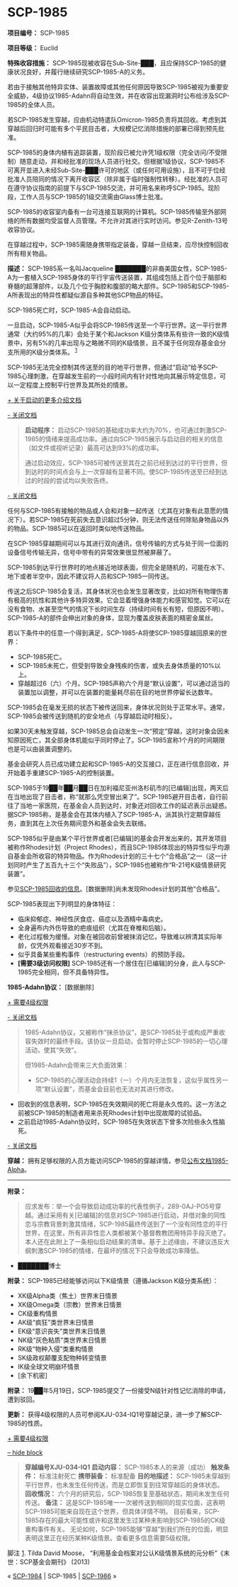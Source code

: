 # SCP-1985
                        


**项目编号：** SCP-1985

**项目等级：** Euclid

**特殊收容措施：** SCP-1985现被收容在Sub-Site-███，且应保持SCP-1985的健康状况良好，并履行继续研究SCP-1985-A的义务。

若由于接触其他特异实体、装置故障或其他任何原因导致SCP-1985被视为重要安全威胁，4级协议1985-Adahn将自动生效，并在收容出现漏洞时公布给涉及SCP-1985的全体人员。

若SCP-1985发生穿越，应由机动特遣队Omicron-1985负责将其回收。考虑到其穿越后回归时可能有多个平民目击者，大规模记忆消除措施的部署已得到预先批准。

SCP-1985的身体内植有追踪装置，现阶段已被允许凭1级权限（完全访问/不受限制）随意走动，并和经批准的现场人员进行社交。但根据1级协议，SCP-1985不可离开並进入未经Sub-Site-███许可的地区（或任何可用设施），且不可于位经批准人员陪同的情况下离开收容区（除非属于临时强制性转移）。经批准的人员可在遵守协议指南的前提下与SCP-1985交流，并可用名来称呼SCP-1985。现阶段，工作人员与SCP-1985的1级交流需由Glass博士批准。

SCP-1985的收容室内备有一台可连接互联网的计算机。SCP-1985传输至外部网络的所有数据均受监督人员管理。不允许对其进行实时访问。参见R-Zenith-13号收容协议。

在穿越过程中，SCP-1985需随身携带指定装备，穿越一旦结束，应尽快控制回收所有相关物品。

**描述：** SCP-1985系一名叫Jacqueline ███████的非裔美国女性，SCP-1985-A为一套植入SCP-1985身体的平行宇宙传送装置，其组成包括上百个位于脑部和脊髓的超薄部件，以及几个位于胸腔和腹部的略大部件。SCP-1985和SCP-1985-A所表现出的特异性都疑似源自多种其他SCP物品的特征。

SCP-1985死亡时，SCP-1985-A会自动启动。

一旦启动，SCP-1985-A似乎会将SCP-1985传送至一个平行世界。这一平行世界通常（大约95%的几率）会处于某个和Jackson K级分类体系有些许一致的K级情景中，另有5%的几率出现与之略微不同的K级情景，且不属于任何现存基金会分支所用的K级分类体系。<sup class='footnoteref'>
 <a shape='rect' class='footnoteref' id='footnoteref-1' href='javascript:;' onclick='WIKIDOT.page.utils.scrollToReference(&apos;footnote-1&apos;)'>1</a>
</sup>

SCP-1985无法完全控制其传送至的目的地平行世界，但通过“启动”给予SCP-1985心理刺激，在穿越发生前的一小段时间内有针对性地向其展示特定信息，可以一定程度上控制平行世界及其所处的情景。


<a shape='rect' class='collapsible-block-link' href='javascript:;'>+&#160;&#20851;&#20110;&#21551;&#21160;&#30340;&#26356;&#22810;&#20171;&#32461;&#25991;&#26723;</a>

<a shape='rect' class='collapsible-block-link' href='javascript:;'>-&#160;&#20851;&#38381;&#25991;&#26723;</a>


> **启动程序：** 
启动SCP-1985的基础成功率大约为70%，也可通过刺激SCP-1985的情绪来提高成功率。通过向SCP-1985展示与启动目的相关的信息（如文件或视听记录）最高可达到93%的成功率。
> 
> 通过启动效应，SCP-1985可被传送至其在之前已经到达过的平行世界，但到达时的时间点会与上一次穿越有显著不同。使SCP-1985传送至已经到达过的时段的尝试均以失败告终。
> 


<a shape='rect' class='collapsible-block-link' href='javascript:;'>-&#160;&#20851;&#38381;&#25991;&#26723;</a>


任何与SCP-1985有接触的物品或人会和对象一起传送（尤其在对象有此意愿的情况下）。若SCP-1985在死前失去意识超过5分钟，则无法传送任何除贴身物品以外的物品。SCP-1985可以在返回时类似地传送物品。

在SCP-1985穿越期间可以与其进行双向通讯，信号传输的方式与处于同一位面的设备信号传输无异，信号中带有的异常效果很显然被屏蔽了。

SCP-1985到达平行世界时的地点接近地球表面，但完全是随机的，可能在水下、地下或者半空中，因此不建议将人员和SCP-1985一同传送。

传送之后SCP-1985会复活，其身体状况也会发生显著改变，比如对所有物理伤害有极高的抗性和其他许多特异效果。它会显着增强身体能力和感官知觉。它可以在没有食物、水甚至空气的情况下长时间生存（持续时间有长有短，但原因不明）。SCP-1985-A的部件会伸出对象的身体，显现为覆盖皮肤表面的精密金属丝。

若以下条件中的任意一个得到满足，SCP-1985-A将使SCP-1985穿越回原来的世界：

- SCP-1985死亡。
- SCP-1985未死亡，但受到导致全身残疾的伤害，或失去身体质量的10%以上。
- 穿越超过6（六）个月。SCP-1985声称六个月是“默认设置”，可以通过适当的装置加以调整，并可以在装置的能量耗尽前在目的地世界停留长达数年。

SCP-1985会在毫发无损的状态下被传送回来，身体状况则处于正常水平。通常，SCP-1985会被传送到随机的安全地点（与穿越启动时相反）。

如果30天未触发穿越，SCP-1985总会自动发生一次“预定”穿越，这时对象会因未知原因死亡，其全部身体机能似乎同时停止了。SCP-1985宣称1个月的时间期限也是可以由装置调整的。

基金会研究人员已成功建立起和SCP-1985-A的交互接口，正在进行信息回收，并开始着手重建SCP-1985-A的控制装置。

SCP-1985于19██年██月██日在加利福尼亚州洛杉矶市的[已编辑]出现，两天后在当地出现了目击者，称“就那么凭空冒出来了”。SCP-1985避开目击者，自行前往了当地一家医院，在基金会人员到达时，对象还对回收工作的延迟表示出疑惑。据SCP-1985称，是基金会在其体内植入了SCP-1985-A，派其执行定期穿越任务，直到其在上次任务期间意外和基金会失去联络。

SCP-1985似乎是由某个平行世界或者[已编辑]的基金会开发出来的，其开发项目被称作Rhodes计划（Project Rhodes），而且SCP-1985体现出的特异性似乎均源自基金会所收容的特异物品。作为Rhodes计划的三十七个“合格品”之一（这一计划同时产生了五百九十三个“失败品”），SCP-1985也被称作“R-21号K级情景研究装置”。

参见[SCP-1985回收的信息](/scp-1985-recovered-information)。[数据删除]尚未发现Rhodes计划的其他“合格品”。

SCP-1985表现出下列明显的身体特征：

- 临床抑郁症、神经性厌食症、癌症以及酒精中毒病史。
- 全身遍布内外伤导致的疤痕组织（尤其在脊椎和后脑）。
- 老化过程极为缓慢。对象在被回收前曾被抹消记忆，导致难以辨清其实际年龄，仅凭外观看接近30岁不到。
- 似乎具备某些重构事件（restructuring events）的预防手段。
- **[需要3级访问权限]** SCP-1985还有一个居住在[已编辑]的分身，此人与SCP-1985完全相同，但不具备特异性。

**1985-Adahn协议：** [数据删除]


<a shape='rect' class='collapsible-block-link' href='javascript:;'>+&#160;&#38656;&#35201;4&#32423;&#26435;&#38480;</a>

<a shape='rect' class='collapsible-block-link' href='javascript:;'>-&#160;&#20851;&#38381;&#25991;&#26723;</a>


> 1985-Adahn协议，又被称作“抹杀协议”，是SCP-1985处于或构成严重收容失效时的最终手段。该协议一旦启动，会暂时停止SCP-1985的一切心理活动，使其“失效”。
> 
> 但1985-Adahn会带来三大负面效果：
> 
> - SCP-1985的心理活动会持续1（一）个月内无法恢复，这似乎属性另一项“默认设置”，而基金会目前也无法对其进行修改。
- 回收到的信息表明，SCP-1985在失效期间的死亡将是永久性的。这一方法之前被SCP-1985的制造者用来杀死Rhodes计划中出现故障的试验品。
- 之前启动1985-Adahn协议时，SCP-1985在失效状态下曾多次险些永久性脑死。
> 


<a shape='rect' class='collapsible-block-link' href='javascript:;'>-&#160;&#20851;&#38381;&#25991;&#26723;</a>



**穿越：** 拥有足够权限的人员方能访问SCP-1985的穿越详情，参见[公布文档1985-Alpha](/disseminated-documentation-1985-alpha)。

---

**附录：** 


> 应求发布：举一个会导致启动成功率的代表性例子，289-0AJ-PO5号穿越。通过采用有关[已编辑]的信息对SCP-1985进行启动，并借对象的同性恋与宗教背景刺激其情绪，SCP-1985最终传送到了一个没有同性恋的平行世界，在这里，所有非异性恋人类都被某个基督教教团用特异手段灭绝了。本人还在此附上了一条相似启动结果的清单。基于上述缘由，不建议违反大纲刺激SCP-1985的情绪，在最坏的情况下只会导致成功率降低。
- ███████博士
> 

**附录：** SCP-1985已经能够访问以下K级情景（遵循Jackson K级分类系统）：

- XK级Alpha类（焦土）世界末日情景
- XK级Omega类（宗教）世界末日情景
- CK级重构情景
- AK级“疯狂”类世界末日情景
- EK级“意识丧失”类世界末日情景
- NK级“灰色粘质”类世界末日情景
- RK级“物种入侵”类重构情景
- SK级政权颠覆支配物种转变情景
- IK级全球文明崩坏情景
- [余下机密]

**附录：** 19██年5月19日，SCP-1985提交了一份接受N级针对性记忆消除的申请，遭到驳回。

**更新：** 获得4级权限的人员可参阅XJU-034-IQ1号穿越记录，进一步了解SCP-1985的性质。


<a shape='rect' class='collapsible-block-link' href='javascript:;'>+&#160;&#38656;&#35201;4&#32423;&#26435;&#38480;</a>

<a shape='rect' class='collapsible-block-link' href='javascript:;'>&#8211;&#160;hide&#160;block</a>


> **穿越编号XJU-034-IQ1** 
**启动内容：** SCP-1985本人的来源（成功）
**触发条件：** 标准注射死亡
**携带装备：** 标准配备
**目的地描述：** SCP-1985未穿越到平行世界，也未发生任何传送，而是立即恢复到往常穿越后的身体状态。
**回收情况：** 六个月的研究后，SCP-1985恢复至基础状态，期间未发生任何传送。
**备注：** 这是SCP-1985唯一一次被传送到相同的现实位面，这表明SCP-1985可能来自现在这个世界，但具体详情不明。
目前看来，SCP-1985存在的最大可能性或许和这里发生过某种未影响到SCP-1985的CK级重构事件有关。
无论如何，SCP-1985能够“穿越”到我们所在的位面，明显表明这里正在经历某种K级情景。查看更多信息需要5级权限。
> 





脚注
<a shape='rect' href='javascript:;' onclick='WIKIDOT.page.utils.scrollToReference(&apos;footnoteref-1&apos;)'>1</a>. Tilda David Moose，
“利用基金会档案对公认K级情景系统的元分析”《末世：SCP基金会期刊》 (2013)



« [SCP-1984](/scp-1984) | SCP-1985 | [SCP-1986](/scp-1986) »





                    